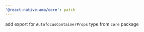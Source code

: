 ```yaml
---
'@react-native-ama/core': patch
---
```


add export for `AutofocusContainerProps` type from `core` package

